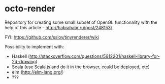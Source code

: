 # octo-render
Repository for creating some small subset of OpenGL functionality with the help of this article - http://habrahabr.ru/post/248153/

FYI: https://github.com/ssloy/tinyrenderer/wiki

Possibility to implement with:

- Haskell (http://stackoverflow.com/questions/5612201/haskell-library-for-2d-drawing)
- Scala (use Scala.js and do it in the browser, could be deployed, etc)
- elm (http://elm-lang.org/)
- ???
